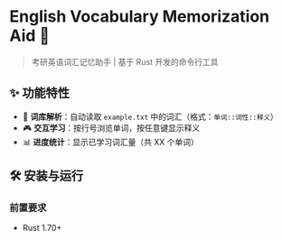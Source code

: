 # English Vocabulary Memorization Aid 🎯

> 考研英语词汇记忆助手 | 基于 Rust 开发的命令行工具

## ✨ 功能特性
- 📖 **词库解析**：自动读取 `example.txt` 中的词汇（格式：`单词::词性::释义`）
- 🎮 **交互学习**：按行号浏览单词，按任意键显示释义
- 📊 **进度统计**：显示已学习词汇量（共 XX 个单词）

## 🛠️ 安装与运行
### 前置要求
- Rust 1.70+
